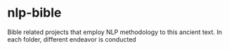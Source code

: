 # nlp-bible
Bible related projects that employ NLP methodology to this ancient text. In each folder, different endeavor is conducted
